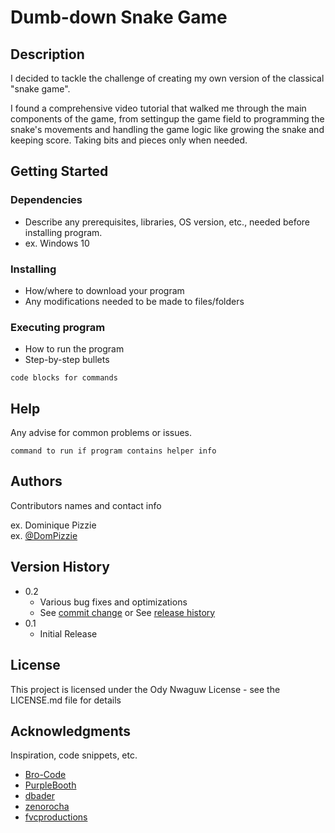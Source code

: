 # Dumb-down Snake Game



## Description

I decided to tackle the challenge of creating my own version of the classical "snake game".

I found a comprehensive video tutorial that walked me through the main components of the game, from settingup the game field to programming the snake's movements and handling the game logic like growing the snake and keeping score.
Taking bits and pieces only when needed.

## Getting Started

### Dependencies

* Describe any prerequisites, libraries, OS version, etc., needed before installing program.
* ex. Windows 10

### Installing

* How/where to download your program
* Any modifications needed to be made to files/folders

### Executing program

* How to run the program
* Step-by-step bullets
```
code blocks for commands
```

## Help

Any advise for common problems or issues.
```
command to run if program contains helper info
```

## Authors

Contributors names and contact info

ex. Dominique Pizzie  
ex. [@DomPizzie](https://twitter.com/dompizzie)

## Version History

* 0.2
    * Various bug fixes and optimizations
    * See [commit change]() or See [release history]()
* 0.1
    * Initial Release

## License

This project is licensed under the Ody Nwaguw License - see the LICENSE.md file for details

## Acknowledgments

Inspiration, code snippets, etc.
* [Bro-Code](https://www.youtube.com/watch?v=bI6e6qjJ8JQ)
* [PurpleBooth](https://gist.github.com/PurpleBooth/109311bb0361f32d87a2)
* [dbader](https://github.com/dbader/readme-template)
* [zenorocha](https://gist.github.com/zenorocha/4526327)
* [fvcproductions](https://gist.github.com/fvcproductions/1bfc2d4aecb01a834b46)
